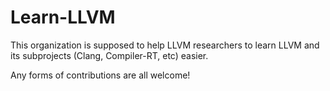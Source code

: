 # Learn-LLVM

This organization is supposed to help LLVM researchers to learn LLVM and its subprojects (Clang, Compiler-RT, etc) easier.


Any forms of contributions are all welcome!

